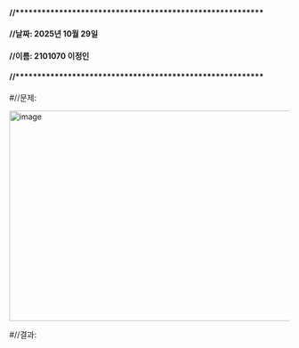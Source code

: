 #### //*********************************************************
#### //날짜: 2025년 10월 29일
#### //이름: 2101070 이정인
#### //*********************************************************

#//문제: 


<img width="815" height="378" alt="image" src="https://github.com/user-attachments/assets/77585eba-3d1f-47a9-aa54-c2082cdb5169" />





#//결과:
